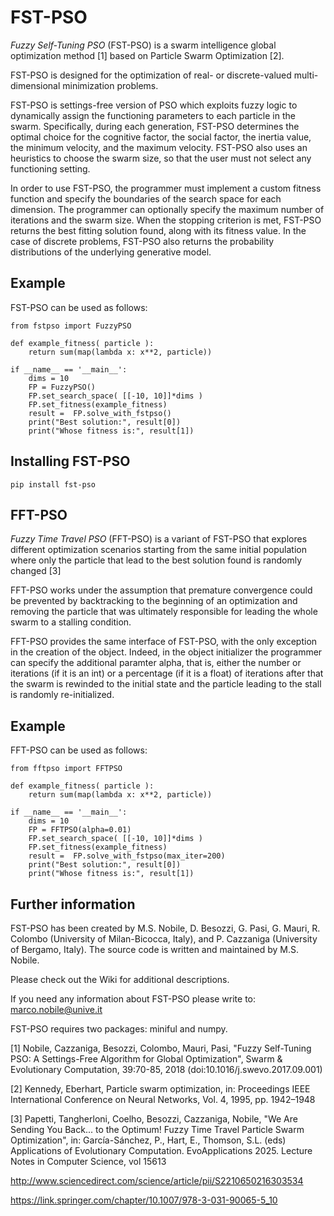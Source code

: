 # FST-PSO

*Fuzzy Self-Tuning PSO* (FST-PSO) is a swarm intelligence global optimization method [1]
based on Particle Swarm Optimization [2].

FST-PSO is designed for the optimization of real- or discrete-valued multi-dimensional minimization problems.

FST-PSO is settings-free version of PSO which exploits fuzzy logic to dynamically assign the functioning parameters to each particle in the swarm. Specifically, during each generation, FST-PSO determines the optimal choice for the cognitive factor, the social factor, the inertia value, the minimum velocity, and the maximum velocity. FST-PSO also uses an heuristics to choose the swarm size, so that the user must not select any functioning setting.

In order to use FST-PSO, the programmer must implement a custom fitness function and specify the boundaries of the search space for each dimension. The programmer can optionally specify the maximum number of iterations and the swarm size. When the stopping criterion is met, FST-PSO returns the best fitting solution found, along with its fitness value. In the case of discrete problems, FST-PSO also returns the probability distributions of the underlying generative model.


## Example

FST-PSO can be used as follows:

	from fstpso import FuzzyPSO	
	
	def example_fitness( particle ):
		return sum(map(lambda x: x**2, particle))
		
	if __name__ == '__main__':
		dims = 10
		FP = FuzzyPSO()
		FP.set_search_space( [[-10, 10]]*dims )	
		FP.set_fitness(example_fitness)
		result =  FP.solve_with_fstpso()
		print("Best solution:", result[0])
		print("Whose fitness is:", result[1])

## Installing FST-PSO

`pip install fst-pso`

## FFT-PSO

*Fuzzy Time Travel PSO* (FFT-PSO) is a variant of FST-PSO that explores different optimization scenarios
starting from the same initial population where only the particle that lead to the best solution found
is randomly changed [3]

FFT-PSO works under the assumption that premature convergence could be prevented by backtracking to the 
beginning of an optimization and removing the particle that was ultimately responsible for leading 
the whole swarm to a stalling condition.

FFT-PSO provides the same interface of FST-PSO, with the only exception in the creation of the object.
Indeed, in the object initializer the programmer can specify the additional paramter alpha, that is,
either the number or iterations (if it is an int) or a percentage (if it is a float) of iterations
after that the swarm is rewinded to the initial state and the particle leading to the stall is randomly 
re-initialized.

## Example

FFT-PSO can be used as follows:

	from fftpso import FFTPSO	
	
	def example_fitness( particle ):
		return sum(map(lambda x: x**2, particle))
		
	if __name__ == '__main__':
		dims = 10
		FP = FFTPSO(alpha=0.01)
		FP.set_search_space( [[-10, 10]]*dims )	
		FP.set_fitness(example_fitness)
		result =  FP.solve_with_fstpso(max_iter=200)
		print("Best solution:", result[0])
		print("Whose fitness is:", result[1])

## Further information

FST-PSO has been created by M.S. Nobile, D. Besozzi, G. Pasi, G. Mauri, 
R. Colombo (University of Milan-Bicocca, Italy), and P. Cazzaniga (University
of Bergamo, Italy). The source code is written and maintained by M.S. Nobile.

Please check out the Wiki for additional descriptions. 

If you need any information about FST-PSO please write to: marco.nobile@unive.it

FST-PSO requires two packages: miniful and numpy. 

[1] Nobile, Cazzaniga, Besozzi, Colombo, Mauri, Pasi, "Fuzzy Self-Tuning PSO:
A Settings-Free Algorithm for Global Optimization", Swarm & Evolutionary 
Computation, 39:70-85, 2018 (doi:10.1016/j.swevo.2017.09.001)

[2] Kennedy, Eberhart, Particle swarm optimization, in: Proceedings IEEE
International Conference on Neural Networks, Vol. 4, 1995, pp. 1942–1948

[3] Papetti, Tangherloni, Coelho, Besozzi, Cazzaniga, Nobile, "We Are Sending You 
Back... to the Optimum! Fuzzy Time Travel Particle Swarm Optimization",
in: García-Sánchez, P., Hart, E., Thomson, S.L. (eds) Applications of Evolutionary 
Computation. EvoApplications 2025. Lecture Notes in Computer Science, vol 15613 

<http://www.sciencedirect.com/science/article/pii/S2210650216303534>

<https://link.springer.com/chapter/10.1007/978-3-031-90065-5_10>
